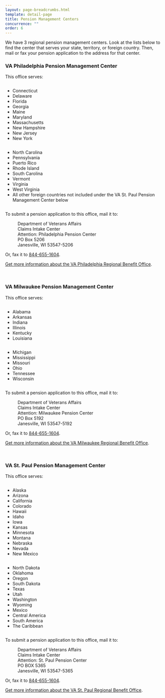 ```yaml
---
layout: page-breadcrumbs.html
template: detail-page
title: Pension Management Centers
concurrence: "" 
order: 6
---
```


<div class="va-introtext">

We have 3 regional pension management centers. Look at the lists below to find the center that serves your state, territory, or foreign country. Then, mail or fax your pension application to the address for that center.

</div>

### VA Philadelphia Pension Management Center

This office serves:

<div class="small-12 medium-6 usa-width-five-twelfths columns">
<ul>
<li>Connecticut</li>
<li>Delaware</li>
<li>Florida</li>
<li>Georgia</li>
<li>Maine</li>
<li>Maryland</li>
<li>Massachusetts</li>
<li>New Hampshire</li>
<li>New Jersey</li>
<li>New York</li>
</ul>
</div>

<div class="small-12 medium-6 usa-width-five-twelfths columns">
<ul>
<li>North Carolina</li>
<li>Pennsylvania</li>
<li>Puerto Rico</li>
<li>Rhode Island</li>
<li>South Carolina</li>
<li>Vermont</li>
<li>Virginia</li>
<li>West Virginia</li>
<li>All other foreign countries not included under the VA St. Paul Pension Management Center below
</ul>
</div>

To submit a pension application to this office, mail it to:

<dl class="va-address-block">
<dd>Department of Veterans Affairs</dd>
<dd>Claims Intake Center</dd>
<dd>Attention:  Philadelphia Pension Center</dd>
<dd>PO Box 5206</dd>
<dd>Janesville, WI  53547-5206</dd>

</dl>

Or, fax it to <a href="tel:+1-844-655-1604">844-655-1604</a>.

[Get more information about the VA Philadelphia Regional Benefit Office](http://www.benefits.va.gov/philadelphia/). 

<br>

### VA Milwaukee Pension Management Center

This office serves:

<div class="small-12 medium-6 usa-width-five-twelfths columns">
<ul>
<li>Alabama</li>
<li>Arkansas</li>
<li>Indiana</li>
<li>Illinois</li>
<li>Kentucky</li>
<li>Louisiana</li>
</ul>
</div>

<div class="small-12 medium-6 usa-width-five-twelfths columns">
<ul>
<li>Michigan</li>
<li>Mississippi</li>
<li>Missouri</li>
<li>Ohio</li>
<li>Tennessee</li>
<li>Wisconsin</li>
</ul>
</div>

To submit a pension application to this office, mail it to:

<dl class="va-address-block">
<dd>Department of Veterans Affairs</dd>
<dd>Claims Intake Center</dd>
<dd>Attention:  Milwaukee Pension Center</dd>
<dd>PO Box 5192</dd>
<dd>Janesville, WI 53547-5192</dd>

</dl>

Or, fax it to <a href="tel:+1-844-655-1604">844-655-1604</a>.

[Get more information about the VA Milwaukee Regional Benefit Office](http://www.benefits.va.gov/milwaukee/). 

<br>

### VA St. Paul Pension Management Center

This office serves:

<div class="usa-grid-full">

<div class="small-12 medium-6 usa-width-five-twelfths columns">
<ul>
<li>Alaska</li>
<li>Arizona</li>
<li>California</li>
<li>Colorado</li>
<li>Hawaii</li>
<li>Idaho</li>
<li>Iowa</li>
<li>Kansas</li>
<li>Minnesota</li>
<li>Montana</li>
<li>Nebraska</li>
<li>Nevada</li>
<li>New Mexico</li>
</ul>
</div>

<div class="small-12 medium-6 usa-width-five-twelfths columns">
<ul>
<li>North Dakota</li>
<li>Oklahoma</li>
<li>Oregon</li>
<li>South Dakota</li>
<li>Texas</li>
<li>Utah</li>
<li>Washington</li>
<li>Wyoming</li>
<li>Mexico</li>
<li>Central America</li>
<li>South America</li>
<li>The Caribbean</li>
</ul>
</div>

</div>

To submit a pension application to this office, mail it to:

<dl class="va-address-block">
<dd>Department of Veterans Affairs</dd>
<dd>Claims Intake Center</dd>
<dd>Attention:  St. Paul Pension Center</dd>
<dd>PO BOX 5365</dd>
<dd>Janesville, WI 53547-5365</dd>

</dl>

Or, fax it to <a href="tel:+1-844-655-1604">844-655-1604</a>.

[Get more information about the VA St. Paul Regional Benefit Office](http://www.benefits.va.gov/stpaul/). 
